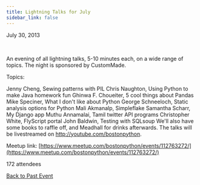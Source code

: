 ```yaml
---
title: Lightning Talks for July
sidebar_link: false
---
```


July 30, 2013


   

An evening of all lightning talks, 5-10 minutes each, on a wide range of topics. The night is sponsored by CustomMade.

Topics:

Jenny Cheng, Sewing patterns with PIL Chris Naughton, Using Python to make Java homework fun Ghinwa F. Choueiter, 5 cool things about Pandas Mike Speciner, What I don't like about Python George Schneeloch, Static analysis options for Python Mali Akmanalp, Simpleflake Samantha Scharr, My Django app Muthu Annamalai, Tamil twitter API programs Christopher White, FlyScript portal John Baldwin, Testing with SQLsoup We'll also have some books to raffle off, and Meadhall for drinks afterwards. The talks will be livestreamed on http://youtube.com/bostonpython.


Meetup link: [https://www.meetup.com/bostonpython/events/112763272/](https://www.meetup.com/bostonpython/events/112763272/)

172 attendees

[Back to Past Event](past-events.md)
